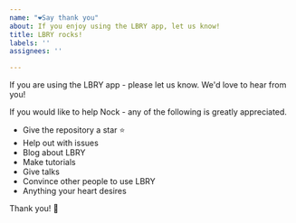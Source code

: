 ```yaml
---
name: "❤️Say thank you"
about: If you enjoy using the LBRY app, let us know!
title: LBRY rocks!
labels: ''
assignees: ''

---
```


If you are using the LBRY app - please let us know. We'd love to hear from you!

If you would like to help Nock - any of the following is greatly appreciated.

- Give the repository a star ⭐️
- Help out with issues
- Blog about LBRY
- Make tutorials
- Give talks
- Convince other people to use LBRY
- Anything your heart desires

Thank you! 💐
